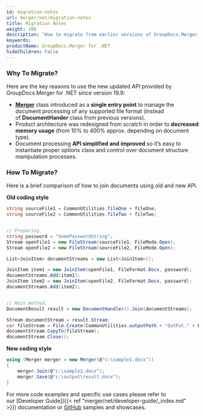 ```yaml
---
id: migration-notes
url: merger/net/migration-notes
title: Migration Notes
weight: 100
description: "How to migrate from earlier versions of GroupDocs.Merger for .NET"
keywords: 
productName: GroupDocs.Merger for .NET
hideChildren: False
---
```

### Why To Migrate?
 
Here are the key reasons to use the new updated API provided by GroupDocs.Merger for .NET since version 19.9:
*   **[Merger](https://apireference.groupdocs.com/net/merger/groupdocs.merger/merger)** class introduced as a **single entry point** to manage the document processing of any supported file format (instead of **DocumentHander** class from previous versions).     
*   Product architecture was redesigned from scratch in order to **decreased memory usage** (from 10% to 400% approx. depending on document type).    
*   Document processing **API simplified and improved** so it’s easy to instantiate proper options class and control over document structure manipulation processes.
    

### How To Migrate?

Here is a brief comparison of how to join documents using old and new API.  

**Old coding style**

```csharp
string sourceFile1 = CommonUtilities.fileOne + fileOne;
string sourceFile2 = CommonUtilities.fileTwo + fileTwo;


// Preparing.
string password = "SomePasswordString";
Stream openFile1 = new FileStream(sourceFile1, FileMode.Open);
Stream openFile2 = new FileStream(sourceFile2, FileMode.Open);

List<JoinItem> documentStreams = new List<JoinItem>();

JoinItem item1 = new JoinItem(openFile1, FileFormat.Docx, password);
documentStreams.Add(item1);
JoinItem item2 = new JoinItem(openFile2, FileFormat.Docx, password);
documentStreams.Add(item2);


// Main method.
DocumentResult result = new DocumentHandler().Join(documentStreams);

Stream documentStream = result.Stream;
var fileStream = File.Create(CommonUtilities.outputPath + "OutPut." + FileFormat.Docx);
documentStream.CopyTo(fileStream);
documentStream.Close();
```

**New coding style**

```csharp
using (Merger merger = new Merger(@"c:\sample1.docx"))
{
    merger.Join(@"c:\sample2.docx");
    merger.Save(@"c:\output\result.docx");
}
```

For more code examples and specific use cases please refer to our [Developer Guide]({{< ref "merger/net/developer-guide/_index.md" >}}) documentation or [GitHub](https://github.com/groupdocs-merger/GroupDocs.Merger-for-.NET) samples and showcases.
